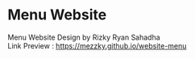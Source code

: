 # Menu Website
Menu Website Design by Rizky Ryan Sahadha <br>
Link Preview : https://mezzky.github.io/website-menu
